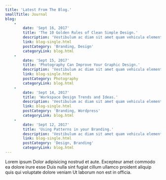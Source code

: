 ```yaml
---
title: 'Latest From The Blog.'
smallTitle: Journal
blog:
    -
        date: 'Sept 16, 2017'
        title: 'The 10 Golden Rules of Clean Simple Design.'
        description: 'Vestibulum ac diam sit amet quam vehicula elementum sed sit amet dui. Pellentesque in ipsum id orci porta dapibus. Donec sollicitudin molestie malesuada. Vivamus magna justo, lacinia eget consectetur sed, convallis at tellus. Cras ultricies ligula sed magna dictum porta. Sed porttitor lectus nibh..'
        link: blog-single.html
        postCategory: 'Branding, Design'
        categoryLink: blog.html
    -
        date: 'Sept 15, 2017'
        title: 'Photography Can Improve Your Graphic Design.'
        description: 'Vestibulum ac diam sit amet quam vehicula elementum sed sit amet dui. Pellentesque in ipsum id orci porta dapibus. Donec sollicitudin molestie malesuada. Vivamus magna justo, lacinia eget consectetur sed, convallis at tellus. Cras ultricies ligula sed magna dictum porta. Sed porttitor lectus nibh..'
        link: blog-single.html
        postCategory: Photography
        categoryLink: blog.html
    -
        date: 'Sept 14, 2017'
        title: 'Workspace Design Trends and Ideas.'
        description: 'Vestibulum ac diam sit amet quam vehicula elementum sed sit amet dui. Pellentesque in ipsum id orci porta dapibus. Donec sollicitudin molestie malesuada. Vivamus magna justo, lacinia eget consectetur sed, convallis at tellus. Cras ultricies ligula sed magna dictum porta. Sed porttitor lectus nibh dolore irure esse Duis nulla sint.'
        link: blog-single.html
        postCategory: 'Branding, Wordpress'
        categoryLink: blog.html
    -
        date: 'Sept 12, 2017'
        title: 'Using Patterns in your Branding.'
        description: 'Vestibulum ac diam sit amet quam vehicula elementum sed sit amet dui. Pellentesque in ipsum id orci porta dapibus. Donec sollicitudin molestie malesuada. Vivamus magna justo, lacinia eget consectetur sed, convallis at tellus. Cras ultricies ligula sed magna dictum porta. Sed porttitor lectus nibh.'
        link: blog-single.html
        postCategory: 'Design, Branding'
        categoryLink: blog.html
---
```


Lorem ipsum Dolor adipisicing nostrud et aute. Excepteur amet commodo ea dolore irure esse Duis nulla sint fugiat cillum ullamco proident aliquip quis qui voluptate dolore veniam Ut laborum non est in officia.